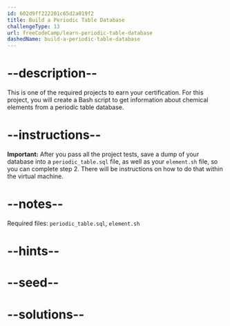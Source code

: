 ```yaml
---
id: 602d9ff222201c65d2a019f2
title: Build a Periodic Table Database
challengeType: 13
url: freeCodeCamp/learn-periodic-table-database
dashedName: build-a-periodic-table-database
---
```


# --description--

This is one of the required projects to earn your certification. For this project, you will create a Bash script to get information about chemical elements from a periodic table database.

# --instructions--

**Important:** After you pass all the project tests, save a dump of your database into a `periodic_table.sql` file, as well as your `element.sh` file, so you can complete step 2. There will be instructions on how to do that within the virtual machine.

# --notes--

Required files: `periodic_table.sql`, `element.sh`

# --hints--

# --seed--

# --solutions--
